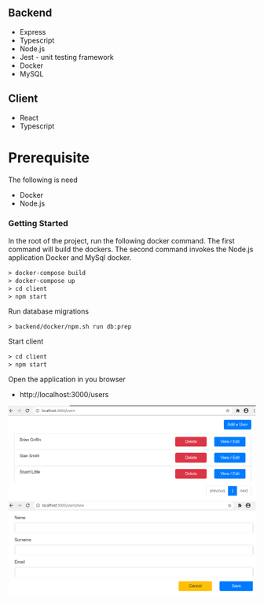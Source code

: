 
 ## Backend
 
* Express
* Typescript
* Node.js
* Jest - unit testing framework
* Docker
* MySQL

## Client
* React
* Typescript

# Prerequisite
The following is need
* Docker
* Node.js

### Getting Started

In the root of the project, run the following docker command.
The first command will build the dockers.  The second command invokes the Node.js application Docker and MySql docker.
```
> docker-compose build
> docker-compose up
> cd client
> npm start
```

Run database migrations
```
> backend/docker/npm.sh run db:prep
```

Start client
```
> cd client
> npm start
```

Open the application in you browser
* http://localhost:3000/users

<img src="app_images/register_users_overview.png" width1="200" height1="200">
<img src="app_images/register_users_new.png" width1="200" height1="200">